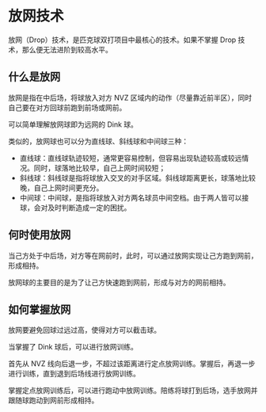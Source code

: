 # 放网技术

放网（Drop）技术，是匹克球双打项目中最核心的技术。如果不掌握 Drop 技术，那么便无法进阶到较高水平。

## 什么是放网

放网是指在中后场，将球放入对方 NVZ 区域内的动作（尽量靠近前半区），同时自己要在对方回球前跑到前场或网前。

可以简单理解放网球即为远网的 Dink 球。

类似的，放网球也可以分为直线球、斜线球和中间球三种：

* 直线球：直线球轨迹较短，通常更容易控制，但容易出现轨迹较高或较远情况。同时，球落地比较早，自己上网时间较短；
* 斜线球：斜线球是指将球放入交叉的对手区域。斜线球距离更长，球落地比较晚，自己上网时间更充分。
* 中间球：中间球，是指将球放入对方两名球员中间空档。由于两人皆可以接球，会对及时判断造成一定的困扰。

## 何时使用放网

当己方处于中后场，对方等在网前时，此时，可以通过放网实现让己方跑到网前，形成相持。

放网球的主要目的是为了让己方快速跑到网前，形成与对方的网前相持。

## 如何掌握放网

放网要避免回球过远过高，使得对方可以截击球。

当掌握了 Dink 球后，可以进行放网训练。

首先从 NVZ 线向后退一步，不超过该距离进行定点放网训练。掌握后，再退一步进行训练，直到退到后场线进行放网训练。

掌握定点放网训练后，可以进行跑动中放网训练。陪练将球打到后场，选手放网并跟随球跑动到网前形成相持。
